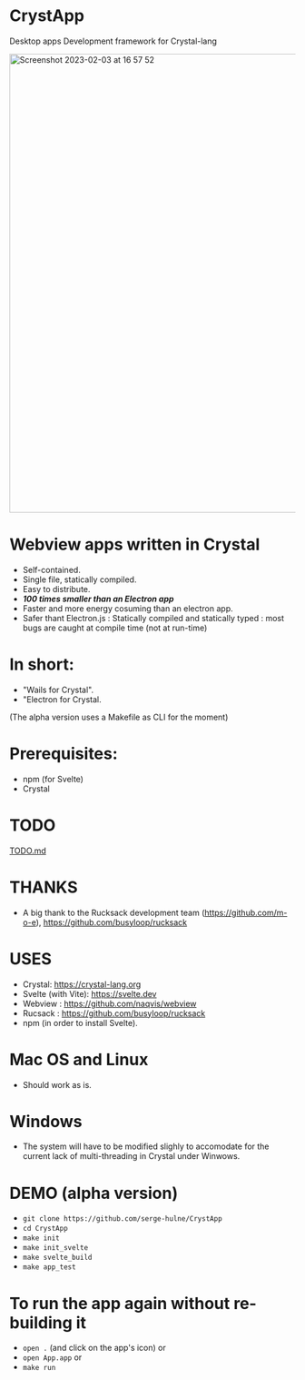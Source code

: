 
# CrystApp
Desktop apps Development framework for Crystal-lang

<img width="807" alt="Screenshot 2023-02-03 at 16 57 52" src="https://user-images.githubusercontent.com/303502/216673349-1131c4d5-75d8-4a58-948e-5069a7f0fa38.png">

# Webview apps written in Crystal
- Self-contained.
- Single file, statically compiled.
- Easy to distribute.
- ***100 times smaller than an Electron app***
- Faster and more energy cosuming than an electron app.
- Safer thant Electron.js : Statically compiled and statically typed : most bugs are caught at compile time (not at run-time)

# In short:
- "Wails for Crystal".
- "Electron for Crystal.

(The alpha version uses a Makefile as CLI for the moment)

# Prerequisites:
- npm (for Svelte)
- Crystal

# TODO
[TODO.md](https://github.com/serge-hulne/CrystApp/blob/main/TODO.md)

# THANKS
- A big thank to the Rucksack development team (https://github.com/m-o-e), https://github.com/busyloop/rucksack

# USES
- Crystal: https://crystal-lang.org
- Svelte (with Vite): https://svelte.dev
- Webview : https://github.com/naqvis/webview
- Rucsack : https://github.com/busyloop/rucksack
- npm (in order to install Svelte).

# Mac OS and Linux
-  Should work as is.

# Windows
- The system will have to be modified slighly to accomodate for the current lack of multi-threading in Crystal under Winwows.

# DEMO (alpha version)
- `git clone https://github.com/serge-hulne/CrystApp`
- `cd CrystApp`
- `make init`
- `make init_svelte`
- `make svelte_build`
- `make app_test`

# To run the app again without re-building it
- `open .` (and click on the app's icon)
or
- `open App.app`
or 
- `make run`
  
